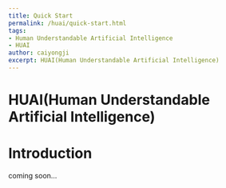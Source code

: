 ```yaml
---
title: Quick Start
permalink: /huai/quick-start.html
tags:
- Human Understandable Artificial Intelligence
- HUAI
author: caiyongji
excerpt: HUAI(Human Understandable Artificial Intelligence)
---
```

# HUAI(Human Understandable Artificial Intelligence)


# Introduction

coming soon...
